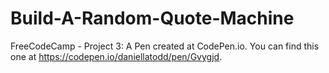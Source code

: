 # Build-A-Random-Quote-Machine
FreeCodeCamp - Project 3: 
A Pen created at CodePen.io. You can find this one at https://codepen.io/daniellatodd/pen/Gvygjd.
